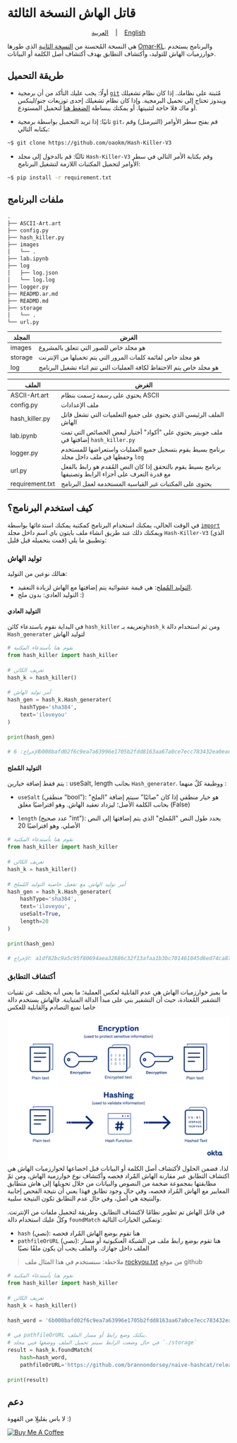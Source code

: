 # قاتل الهاش النسخة الثالثة

<p align="center">
  <a href="#">العربية</a>
  &nbsp;&nbsp;&nbsp;|&nbsp;&nbsp;&nbsp;
  <a href="https://github.com/oaokm/Hash-Killer-V3/blob/main/README.md">English</a>
</p>


هي النسخة المُحسنة من [النسخة الثانية](https://github.com/Omar-KL/Hash_Killer.V2) الذي طورها [Omar-KL](https://github.com/Omar-KL). والبرنامج يستخدم خوارزميات الهاش للتوليد، وأكتشاف التطابق بهدف أكتشاف أصل الكلمة أو البيانات.

## طريقة التحميل

* أولًا: يجب عليك التأكد من أن برمجية [`git`](https://git-scm.com/downloads) مٌثبتة على نظامك. إذا كان نظام تشغيلك ويندوز تحتاج إلى تحميل البرمجية. وإذا كان نظام تشغيلك إحدى توزيعات جنو/لينكس أو ماك فلا حاجة لتثبيتها. أو يمكنك ببساطة [الضغط هنا](https://github.com/oaokm/Hash-Killer-V3/archive/refs/heads/main.zip) لتحميل المستودع.

* ثانيًا: إذا تريد التحميل بواسطة برمجية `git`، قم بفتح سطر الأوامر (التيرمنل) وقم بكتابه التالي:

```sh
~$ git clone https://github.com/oaokm/Hash-Killer-V3
```

* ثالثًا: قم بالدخول إلى مجلد `Hash-Killer-V3` وقم  بكتابة الأمر التالي في سطر الأوامر لتحميل المكتبات اللازمة لتشغيل البرنامج:

```sh
~$ pip install -r requirement.txt
```

## ملفات البرنامج


```
.
├── ASCII-Art.art
├── config.py
├── hash_killer.py
├── images
│   └── .
├── lab.ipynb
├── log
│   ├── log.json
│   └── log.log
├── logger.py
├── READMD.ar.md
├── READMD.md
├── storage
│   └── .
└── url.py

```
| المجلد | الغرض | 
| ------ | ------ |
| images | هو مجلد خاص للصور التي تتعلق بالمشروع |
| storage | هو مجلد خاص لقائمة كلمات المرور التي يتم تحميلها من الإنترنت |
| log | هو مجلد خاص يتم الاحتفاظ لكافة العمليات التي تتم اثناء تشغيل البرنامج |


| الملف | الغرض | 
| ------ | ------ |
| ASCII-Art.art | يحتوي على رسمة رُسمت بنظام ASCII |
| config.py | ملف الإعدادات |
| hash_killer.py | الملف الرئيسي الذي يحتوي على جميع التعلميات التي تشغل قاتل الهاش |
| lab.ipynb | ملف جوبيتر يحتوي على "أكواد" أختبار لبعض الخصائص التي تمت إضافتها في `hash_killer.py` |
| logger.py | برنامج بسيط يقوم بتسجيل جميع العمليات واستعراضها للمستخدم وحفظها في ملف داخل مجلد `log` |
| url.py | برنامج بسيط يقوم بالتحقق إذا كان النص المُقدم هو رابط بالفعل مع قدرة التعرف على أجزاء الرابط وتصنيفها |
| requirement.txt | يحتوى على المكتبات غير القياسية المستخدمة لعمل البرنامج |


## كيف استخدم البرنامج؟

في الوقت الحالي، يمكنك استخدام البرنامج كمكتبة يمكنك استدعائها بواسطة [`import`](https://docs.python.org/3/reference/import.html) ويمكنك ذلك عند طريق انشاء ملف بايثون باي اسم داخل مجلد `Hash-Killer-V3` (الذي قمت بتحميله قبل قليل) وتطبيق ما يلي:

### توليد الهاش
هنالك نوعين من التوليد:

* [التوليد المٌملح](https://en.wikipedia.org/wiki/Salt_%28cryptography%29): هي قيمة عشوائية يتم إضافتها مع الهاش لزيادة التعقيد.
* التوليد العادي: بدون ملح :)


#### التوليد العادي

في البداية نقوم باستدعاء كائن `hash_killer` وتعريفه بـ`hash_k` ومن ثم استخدام دالة `Hash_generater` لتوليد الهاش

```py
# نقوم هنا بأستدعاء المكتبة
from hash_killer import hash_killer

# تعريف الكائن
hash_k = hash_killer()

# أمر توليد الهاش  
hash_gen = hash_k.Hash_generater(
    hashType='sha384', 
    text='iloveyou'
)

print(hash_gen)

# الإخراج: 6b008bafd02f6c9ea7a63996e1705b2fdd8163aa67a0ce7ecc783432ea0eac1a6a43340855b89fb5cbb8508065ff1ac7
```

#### التوليد المٌملح

يتم فقط إضافة خيارين : useSalt, length بجانب `Hash_generater`.
ووظيفة كلٌ منهما :

* `useSalt` (منطقي "bool"): هو خيار منطقي إذا كان "صائبًا" سيتم إضافة "الملح" بحانب الكلمة الأصل؛ ليزداد تعقيد الهاش. وهو افتراضيًا مغلق (False)

* `length` (عدد صحيح "int"): يحدد طول النص "المٌملح" الذي يتم إضافتها إلى النص الأصلي. وهو افتراضيًا 20

```py
# نقوم هنا بأستدعاء المكتبة
from hash_killer import hash_killer

# تعريف الكائن
hash_k = hash_killer()

# أمر توليد الهاش مع تفعيل خاصية التوليد المٌملح
hash_gen = hash_k.Hash_generater(
    hashType='sha384', 
    text='iloveyou',
    useSalt=True,
    length=20
)

print(hash_gen)

# الإخراج: a1df82bc9a5c95f80694aea32686c32f13afaa1b3bc701461045d6ed74ca87745a9db80ae971813be81edde29203ae6b
```

### أكتشاف التطابق
ما يميز خوارزميات الهاش هي عدم القابلية لعكس العملية؛ ما يعني أنه يختلف عن تقنيات التشفير المُعتادة، حيث أن التشفير بني على مبدأ الدالة المتباينة. فالهاش يستخدم دالة خاصا تمنع التصادم والقابلية للعكس

![hashing-vs-encryption](https://github.com/oaokm/Hash-Killer-V3/blob/main/images/hashing-vs-encryption.png?raw=true)
لذا، فضمن الحلول لأكتشاف أصل الكلمة أو البيانات قبل اخضاعها لخوارزميات الهاش هي اكتشاف التطابق عبر مقارنة الهاش المٌراد فحصه وأكتشاف نوع خوارزمية الهاش، ومن ثمّ مطابقتها بمجموعة ضخمة من النصوص والبيانات من خلال تحويلها إلى هاش متطابق المعايير مع الهاش المُراد فحصه، وفي حال وجود تطابق فهذا يعني أن نتيجة الفحص إجابية والنتيجة هي أصل، وفي حال عدم التطابق تكون النتيجة سلبية.

في قاتل الهاش تم تطوير نظامًا لاكتشاف التطابق، وطريقة لتحميل ملفات من الإنترنت. وكلُ عليك استخدام دالة `foundMatch` وتمكين الخيارات التالية:

* `hash` (نصي): هنا تقوم بوضع الهاش المٌراد فحصه
* `pathfileOrURL` (نصي): هنا تقوم بوضع رابط ملف من الشبكة العنكبوتية أو مسار الملف داخل جهازك. والملف يجب أن يكون ملفًا نصيًا

> ملاحظة: سنستخدم في هذا المثال ملف [rockyou.txt](https://github.com/brannondorsey/naive-hashcat/releases/download/data/rockyou.txt) من موقع github


```py
# نقوم هنا بأستدعاء المكتبة
from hash_killer import hash_killer

# تعريف الكائن
hash_k = hash_killer()

hash_word = '6b008bafd02f6c9ea7a63996e1705b2fdd8163aa67a0ce7ecc783432ea0eac1a6a43340855b89fb5cbb8508065ff1ac7'

# في pathfileOrURL ينكنك وضع رابط أو مسار الملف.
# في حال وضعت الرابط سيتم تحميل الملف ووضعها فيي مجلد `./storage`
result = hash_k.foundMatch(
    hash=hash_word,
    pathfileOrURL='https://github.com/brannondorsey/naive-hashcat/releases/download/data/rockyou.txt')

print(result)
```

## دعم
لا باس بقليلٍا من القهوة :)

<a href="https://www.buymeacoffee.com/oaokm" target="_blank"><img src="https://cdn.buymeacoffee.com/buttons/v2/default-yellow.png" alt="Buy Me A Coffee" style="height: 60px !important;width: 217px !important;" ></a>


